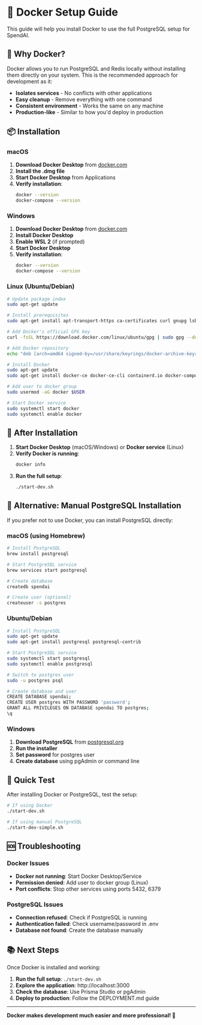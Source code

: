 # 🐳 Docker Setup Guide

This guide will help you install Docker to use the full PostgreSQL setup for SpendAI.

## 🎯 Why Docker?

Docker allows you to run PostgreSQL and Redis locally without installing them directly on your system. This is the recommended approach for development as it:

- **Isolates services** - No conflicts with other applications
- **Easy cleanup** - Remove everything with one command
- **Consistent environment** - Works the same on any machine
- **Production-like** - Similar to how you'd deploy in production

## 📦 Installation

### macOS
1. **Download Docker Desktop** from [docker.com](https://www.docker.com/products/docker-desktop/)
2. **Install the .dmg file**
3. **Start Docker Desktop** from Applications
4. **Verify installation**:
   ```bash
   docker --version
   docker-compose --version
   ```

### Windows
1. **Download Docker Desktop** from [docker.com](https://www.docker.com/products/docker-desktop/)
2. **Install Docker Desktop**
3. **Enable WSL 2** (if prompted)
4. **Start Docker Desktop**
5. **Verify installation**:
   ```bash
   docker --version
   docker-compose --version
   ```

### Linux (Ubuntu/Debian)
```bash
# Update package index
sudo apt-get update

# Install prerequisites
sudo apt-get install apt-transport-https ca-certificates curl gnupg lsb-release

# Add Docker's official GPG key
curl -fsSL https://download.docker.com/linux/ubuntu/gpg | sudo gpg --dearmor -o /usr/share/keyrings/docker-archive-keyring.gpg

# Add Docker repository
echo "deb [arch=amd64 signed-by=/usr/share/keyrings/docker-archive-keyring.gpg] https://download.docker.com/linux/ubuntu $(lsb_release -cs) stable" | sudo tee /etc/apt/sources.list.d/docker.list > /dev/null

# Install Docker
sudo apt-get update
sudo apt-get install docker-ce docker-ce-cli containerd.io docker-compose-plugin

# Add user to docker group
sudo usermod -aG docker $USER

# Start Docker service
sudo systemctl start docker
sudo systemctl enable docker
```

## 🚀 After Installation

1. **Start Docker Desktop** (macOS/Windows) or **Docker service** (Linux)
2. **Verify Docker is running**:
   ```bash
   docker info
   ```
3. **Run the full setup**:
   ```bash
   ./start-dev.sh
   ```

## 🔧 Alternative: Manual PostgreSQL Installation

If you prefer not to use Docker, you can install PostgreSQL directly:

### macOS (using Homebrew)
```bash
# Install PostgreSQL
brew install postgresql

# Start PostgreSQL service
brew services start postgresql

# Create database
createdb spendai

# Create user (optional)
createuser -s postgres
```

### Ubuntu/Debian
```bash
# Install PostgreSQL
sudo apt-get update
sudo apt-get install postgresql postgresql-contrib

# Start PostgreSQL service
sudo systemctl start postgresql
sudo systemctl enable postgresql

# Switch to postgres user
sudo -u postgres psql

# Create database and user
CREATE DATABASE spendai;
CREATE USER postgres WITH PASSWORD 'password';
GRANT ALL PRIVILEGES ON DATABASE spendai TO postgres;
\q
```

### Windows
1. **Download PostgreSQL** from [postgresql.org](https://www.postgresql.org/download/windows/)
2. **Run the installer**
3. **Set password** for postgres user
4. **Create database** using pgAdmin or command line

## 🎯 Quick Test

After installing Docker or PostgreSQL, test the setup:

```bash
# If using Docker
./start-dev.sh

# If using manual PostgreSQL
./start-dev-simple.sh
```

## 🆘 Troubleshooting

### Docker Issues
- **Docker not running**: Start Docker Desktop/Service
- **Permission denied**: Add user to docker group (Linux)
- **Port conflicts**: Stop other services using ports 5432, 6379

### PostgreSQL Issues
- **Connection refused**: Check if PostgreSQL is running
- **Authentication failed**: Check username/password in .env
- **Database not found**: Create the database manually

## 📚 Next Steps

Once Docker is installed and working:

1. **Run the full setup**: `./start-dev.sh`
2. **Explore the application**: http://localhost:3000
3. **Check the database**: Use Prisma Studio or pgAdmin
4. **Deploy to production**: Follow the DEPLOYMENT.md guide

---

**Docker makes development much easier and more professional! 🐳** 